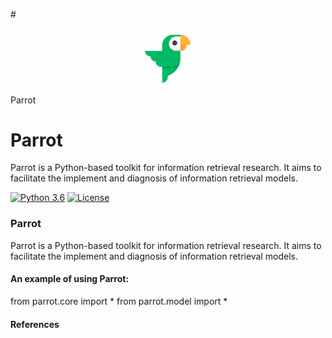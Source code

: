  
#<div align='center'>
<img src="https://raw.githubusercontent.com/IR-Community/Parrot/master/parrot.png" width = "100"  alt="logo" align="center" />
</div> Parrot

# Parrot 

Parrot is a Python-based toolkit for information retrieval research. It aims to facilitate the implement and diagnosis of information retrieval models.

[![Python 3.6](https://img.shields.io/badge/python-3.6%20%7C%203.7-blue.svg)](https://www.python.org/downloads/release/python-360/)
[![License](https://img.shields.io/badge/License-Apache%202.0-yellowgreen.svg)](https://opensource.org/licenses/Apache-2.0)


### Parrot

Parrot is a Python-based toolkit for information retrieval research. It aims to facilitate the implement and diagnosis of information retrieval models.

 #### An example of using Parrot:

from parrot.core import * 
from parrot.model import *

#### References





